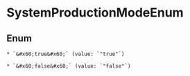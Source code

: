 
# SystemProductionModeEnum

## Enum


    * `&#x60;true&#x60;` (value: `"true"`)

    * `&#x60;false&#x60;` (value: `"false"`)



